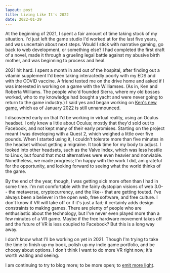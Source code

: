 ```yaml
---
layout: post
title: Living Like It's 2022
date: 2022-01-29
---
```


At the beginning of 2021, I spent a fair amount of time taking stock of my situation. I'd just left the game studio I'd worked at for the last five years, and was uncertain about next steps. Would I stick with narrative gaming, go back to web development, or something else? I had completed the first draft of a novel, made it through a grueling legal battle against my abusive birth mother, and was beginning to process and heal.

2021 hit hard. I spent a month in and out of the hospital, after finding out a vitamin supplement I'd been taking interactedly poorly with my EDS and with the COVID vaccine. A friend texted me on the drive home and asked if I was interested in working on a game with the Williamses. (As in, Ken and Roberta Williams. The people who'd founded Sierra, where my old bosses worked, who to my knowledge had bought a yacht and were never going to return to the game industry.) I said yes and began working on [Ken's new game](http://kensgame.com), which as of January 2022 is still unnannounced.

I discovered early on that I'd be working in virtual reality, using an Oculus headset. I only knew a little about Oculus; mostly that they'd sold out to Facebook, and not kept many of their early promises. Starting on the project meant I was developing with a Quest 2, which weighed a little over five pounds. When I started using it, I couldn't tolerate more than five minutes in the headset without getting a migraine. It took time for my body to adjust. I looked into other headsets, such as the Valve Index, which was less hostile to Linux, but found that most alternatives were even heavier and nonviable. Nonetheless, we made progress; I'm happy with the work I did, am grateful for the opportunity, and looking forward to seeing what the world thinks of the game.

By the end of the year, though, I was getting sick more often than I had in some time. I'm not comfortable with the fairly dystopian visions of web 3.0-- the metaverse, cryptocurrency, and the like-- that are getting touted. I've always been a believer in the open web, free software, and free culture. I don't know if VR will take off or if it's just a fad; it certainly adds design constraints to making games. There are plenty of people who are enthusiastic about the technology, but I've never even played more than a few minutes of a VR game. Maybe if the free hardware movement takes off and the future of VR is less coupled to Facebook? But this is a long way away.

I don't know what I'll be working on yet in 2021. Though I'm trying to take the time to finish up my book, polish up my indie game portfolio, and be choosy about options. I don't think I want to do more VR right now; it's worth waiting and seeing.

I am continuing to try to blog more; to be more open; to [emit more light](https://cidney.org/2021/10/26/emitting-more-light.html). 
